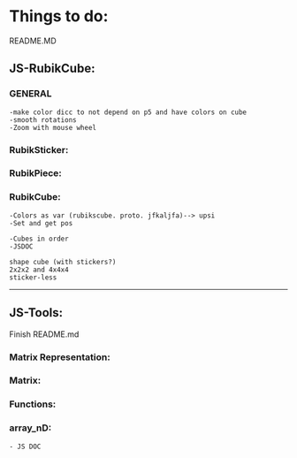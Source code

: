 # Things to do:

README.MD

## JS-RubikCube:

### GENERAL
    -make color dicc to not depend on p5 and have colors on cube
    -smooth rotations
    -Zoom with mouse wheel

### RubikSticker:
    
### RubikPiece:

### RubikCube:

    -Colors as var (rubikscube. proto. jfkaljfa)--> upsi
    -Set and get pos

    -Cubes in order
    -JSDOC

    shape cube (with stickers?)
    2x2x2 and 4x4x4
    sticker-less



-------------------------------------------------------------------------------------
## JS-Tools:
Finish README.md

### Matrix Representation:

### Matrix:

### Functions:

### array_nD:
    - JS DOC
